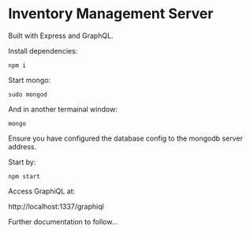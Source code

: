 # Inventory Management Server

Built with Express and GraphQL.

Install dependencies:

    npm i

Start mongo:

    sudo mongod

And in another termainal window:

    mongo

Ensure you have configured the database config to the mongodb server address.

Start by: 

    npm start

Access GraphiQL at:

http://localhost:1337/graphiql


Further documentation to follow...